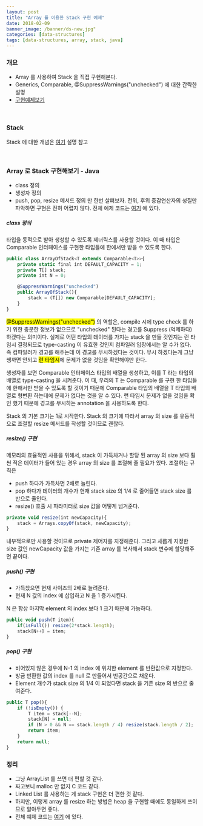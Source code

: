 ```yaml
---
layout: post
title: "Array 를 이용한 Stack 구현 예제"
date: 2018-02-09
banner_image: /banner/ds-new.jpg"
categories: [data-structures]
tags: [data-structures, array, stack, java]
---
```


### 개요
* Array 를 사용하여 Stack 을 직접 구현해본다.
* Generics, Comparable, @SuppressWarnings("unchecked") 에 대한 간략한 설명
* [구현예제보기](https://github.com/yaboong/datastructures-algorithms-study/blob/master/src/cc/yaboong/ds/array/ArrayOfStack.java)

<!--more-->

<br/>

### Stack
Stack 에 대한 개념은 [여기](https://yaboong.github.io/data-structures/2018/02/08/linked-list-2-advanced-stack/) 설명 참고

<br/>

### Array 로 Stack 구현해보기 - Java
* class 정의
* 생성자 정의
* push, pop, resize 메서드 정의
만 한번 살펴보자. 전위, 후위 증감연산자의 성질만 파악하면 구현은 전혀 어렵지 않다.
전체 예제 코드는 [여기](https://github.com/yaboong/datastructures-algorithms-study/blob/master/src/cc/yaboong/ds/array/ArrayOfStack.java) 에 있다.


##### class 정의
타입을 동적으로 받아 생성할 수 있도록 제너릭스를 사용할 것이다. 
이 때 타입은 Comparable 인터페이스를 구현한 타입들에 한에서만 받을 수 있도록 한다.

```javascript
public class ArrayOfStack<T extends Comparable<T>>{
    private static final int DEFAULT_CAPACITY = 1;
    private T[] stack;
    private int N = 0;

    @SuppressWarnings("unchecked")
    public ArrayOfStack(){
        stack = (T[]) new Comparable[DEFAULT_CAPACITY];
    }
}
```

<mark>@SuppressWarnings("unchecked")</mark> 의 역할은, 
compile 시에 type check 를 하기 위한 충분한 정보가 없으므로 "unchecked" 된다는 경고를 Suppress (억제하다) 하겠다는 의미이다.
실제로 어떤 타입의 데이터를 가지는 stack 을 만들 것인지는 런 타임시 결정되므로 type-casting 이 유효한 것인지 컴파일러 입장에서는 알 수가 없다.
즉 컴파일러가 경고를 해주는데 이 경고를 무시하겠다는 것이다. 무시 하겠다는게 그냥 쌩까면 안되고 <mark>런 타임시</mark>에 문제가 없을 것임을 확인해야만 한다.

생성자를 보면 Comparable 인터페이스 타입의 배열을 생성하고, 이를 T 라는 타입의 배열로 type-casting 을 시켜준다.
이 때, 우리의 T 는 Comparable<T> 를 구현 한 타입들에 한해서만 받을 수 있도록 할 것이기 때문에 Comparable 타입의 배열을 T 타입의 배열로 형변환 하는데에 문제가 없다는 것을 알 수 있다.
런 타임시 문제가 없을 것임을 확인 했기 때문에 경고를 무시하는 annotation 을 사용하도록 한다.

Stack 의 기본 크기는 1로 시작한다. Stack 의 크기에 따라서 array 의 size 를 유동적으로 조절할 resize 메서드를 작성할 것이므로 괜찮다.


##### resize() 구현
메모리의 효율적인 사용을 위해서, stack 이 가득차거나 할당 된 array 의 size 보다 훨씬 적은 데이터가 들어 있는 경우 array 의 size 를 조절해 줄 필요가 있다.
조절하는 규칙은
* push 하다가 가득차면 2배로 늘린다.
* pop 하다가 데이터의 개수가 현재 stack size 의 1/4 로 줄어들면 stack size 를 반으로 줄인다.
* resize() 호출 시 파라미터로 size 값을 어떻게 넘겨준다.

```javascript
private void resize(int newCapacity){
    stack = Arrays.copyOf(stack, newCapacity);
}
```

내부적으로만 사용할 것이므로 private 제어자를 지정해준다. 그리고 새롭게 지정한 size 값인 newCapacity 값을 가지는 기존 array 를 복사해서 stack 변수에 할당해주면 끝이다.


##### push() 구현
* 가득찼으면 현재 사이즈의 2배로 늘려준다.
* 현재 N 값의 index 에 삽입하고 N 을 1 증가시킨다.

N 은 항상 마지막 element 의 index 보다 1 크기 때문에 가능하다.

```javascript
public void push(T item){
    if(isFull()) resize(2*stack.length);
    stack[N++] = item;
}
``` 



##### pop() 구현
* 비어있지 않은 경우에 N-1 의 index 에 위치한 element 를 반환값으로 지정한다.
* 방금 반환한 값의 index 를 null 로 만들어서 빈공간으로 채운다.
* Element 개수가 stack size 의 1/4 이 되었다면 stack 을 기존 size 의 반으로 줄여준다.

```javascript
public T pop(){
    if (!isEmpty()) {
        T item = stack[--N];
        stack[N] = null;
        if (N > 0 && N == stack.length / 4) resize(stack.length / 2);
        return item;
    }
    return null;
}
```


### 정리
* 그냥 ArrayList 를 쓰면 더 편할 것 같다.
* 짜고보니 malloc 만 없지 C 코드 같다.
* Linked List 를 사용하는 게 stack 구현은 더 편한 것 같다.
* 하지만, 이렇게 array 를 resize 하는 방법은 heap 을 구현할 때에도 동일하게 쓰이므로 알아두면 좋다.
* 전체 예제 코드는 [여기](https://github.com/yaboong/datastructures-algorithms-study/blob/master/src/cc/yaboong/ds/array/ArrayOfStack.java) 에 있다.